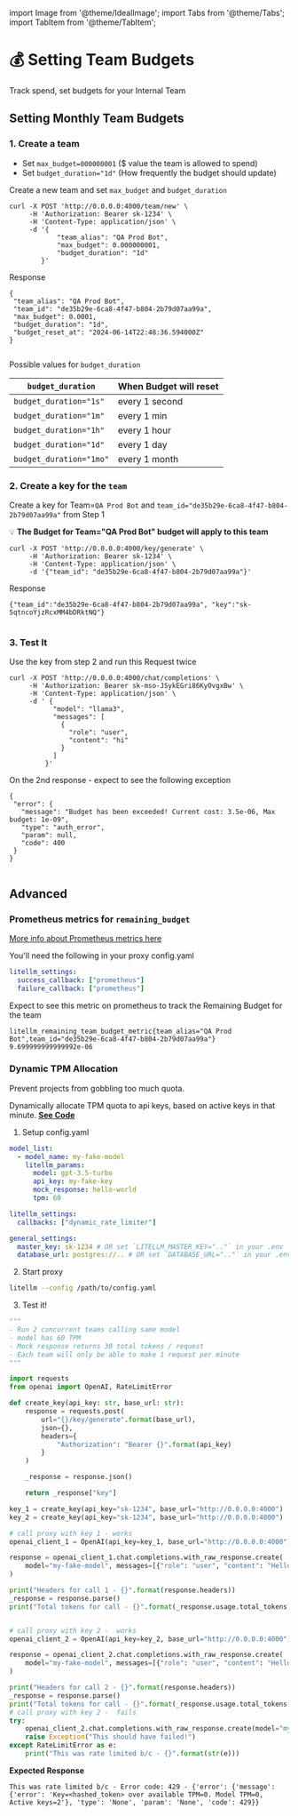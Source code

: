 import Image from '@theme/IdealImage';
import Tabs from '@theme/Tabs';
import TabItem from '@theme/TabItem';

# 💰 Setting Team Budgets

Track spend, set budgets for your Internal Team

## Setting Monthly Team Budgets

### 1. Create a team 
- Set `max_budget=000000001` ($ value the team is allowed to spend)
- Set `budget_duration="1d"` (How frequently the budget should update)

<Tabs>

<TabItem value="API" label="API">

Create a new team and set `max_budget` and `budget_duration`
```shell
curl -X POST 'http://0.0.0.0:4000/team/new' \
     -H 'Authorization: Bearer sk-1234' \
     -H 'Content-Type: application/json' \
     -d '{
            "team_alias": "QA Prod Bot", 
            "max_budget": 0.000000001, 
            "budget_duration": "1d"
        }' 
```

Response
```shell
{
 "team_alias": "QA Prod Bot",
 "team_id": "de35b29e-6ca8-4f47-b804-2b79d07aa99a",
 "max_budget": 0.0001,
 "budget_duration": "1d",
 "budget_reset_at": "2024-06-14T22:48:36.594000Z"
}  
```
</TabItem>

<TabItem value="UI" label="Admin UI">
<Image img={require('../../img/create_team_gif_good.gif')} />

</TabItem>


</Tabs>

Possible values for `budget_duration`

| `budget_duration` | When Budget will reset |
| --- | --- |
| `budget_duration="1s"` | every 1 second |
| `budget_duration="1m"` | every 1 min |
| `budget_duration="1h"` | every 1 hour |
| `budget_duration="1d"` | every 1 day |
| `budget_duration="1mo"` | every 1 month |


### 2. Create a key for the `team`

Create a key for Team=`QA Prod Bot` and `team_id="de35b29e-6ca8-4f47-b804-2b79d07aa99a"` from Step 1 

<Tabs>

<TabItem value="api" label="API">

💡 **The Budget for Team="QA Prod Bot" budget will apply to this team**

```shell
curl -X POST 'http://0.0.0.0:4000/key/generate' \
     -H 'Authorization: Bearer sk-1234' \
     -H 'Content-Type: application/json' \
     -d '{"team_id": "de35b29e-6ca8-4f47-b804-2b79d07aa99a"}'
```

Response

```shell
{"team_id":"de35b29e-6ca8-4f47-b804-2b79d07aa99a", "key":"sk-5qtncoYjzRcxMM4bDRktNQ"}
```
</TabItem>

<TabItem value="UI" label="Admin UI">
<Image img={require('../../img/create_key_in_team.gif')} />
</TabItem>

</Tabs>

### 3. Test It

Use the key from step 2 and run this Request twice
<Tabs>

<TabItem value="api" label="API">

```shell
curl -X POST 'http://0.0.0.0:4000/chat/completions' \
     -H 'Authorization: Bearer sk-mso-JSykEGri86KyOvgxBw' \
     -H 'Content-Type: application/json' \
     -d ' {
           "model": "llama3",
           "messages": [
             {
               "role": "user",
               "content": "hi"
             }
           ]
         }'
```

On the 2nd response - expect to see the following exception

```shell
{
 "error": {
   "message": "Budget has been exceeded! Current cost: 3.5e-06, Max budget: 1e-09",
   "type": "auth_error",
   "param": null,
   "code": 400
 }
}
```

</TabItem>

<TabItem value="UI" label="Admin UI">
<Image img={require('../../img/test_key_budget.gif')} />
</TabItem>
</Tabs>

## Advanced

### Prometheus metrics for `remaining_budget`

[More info about Prometheus metrics here](https://docs.litellm.ai/docs/proxy/prometheus)

You'll need the following in your proxy config.yaml

```yaml
litellm_settings:
  success_callback: ["prometheus"]
  failure_callback: ["prometheus"]
```

Expect to see this metric on prometheus to track the Remaining Budget for the team

```shell
litellm_remaining_team_budget_metric{team_alias="QA Prod Bot",team_id="de35b29e-6ca8-4f47-b804-2b79d07aa99a"} 9.699999999999992e-06
```


### Dynamic TPM Allocation 

Prevent projects from gobbling too much quota. 

Dynamically allocate TPM quota to api keys, based on active keys in that minute. [**See Code**](https://github.com/BerriAI/litellm/blob/9bffa9a48e610cc6886fc2dce5c1815aeae2ad46/litellm/proxy/hooks/dynamic_rate_limiter.py#L125)

1. Setup config.yaml 

```yaml 
model_list: 
  - model_name: my-fake-model
    litellm_params:
      model: gpt-3.5-turbo
      api_key: my-fake-key
      mock_response: hello-world
      tpm: 60

litellm_settings: 
  callbacks: ["dynamic_rate_limiter"]

general_settings:
  master_key: sk-1234 # OR set `LITELLM_MASTER_KEY=".."` in your .env
  database_url: postgres://.. # OR set `DATABASE_URL=".."` in your .env
```

2. Start proxy 

```bash
litellm --config /path/to/config.yaml
```

3. Test it! 

```python
"""
- Run 2 concurrent teams calling same model
- model has 60 TPM
- Mock response returns 30 total tokens / request
- Each team will only be able to make 1 request per minute
"""

import requests
from openai import OpenAI, RateLimitError

def create_key(api_key: str, base_url: str): 
    response = requests.post(
        url="{}/key/generate".format(base_url), 
        json={},
        headers={
            "Authorization": "Bearer {}".format(api_key)
        }
    )

    _response = response.json()

    return _response["key"]

key_1 = create_key(api_key="sk-1234", base_url="http://0.0.0.0:4000")
key_2 = create_key(api_key="sk-1234", base_url="http://0.0.0.0:4000")

# call proxy with key 1 - works
openai_client_1 = OpenAI(api_key=key_1, base_url="http://0.0.0.0:4000")

response = openai_client_1.chat.completions.with_raw_response.create(
    model="my-fake-model", messages=[{"role": "user", "content": "Hello world!"}],
)

print("Headers for call 1 - {}".format(response.headers))
_response = response.parse()
print("Total tokens for call - {}".format(_response.usage.total_tokens))


# call proxy with key 2 -  works 
openai_client_2 = OpenAI(api_key=key_2, base_url="http://0.0.0.0:4000")

response = openai_client_2.chat.completions.with_raw_response.create(
    model="my-fake-model", messages=[{"role": "user", "content": "Hello world!"}],
)

print("Headers for call 2 - {}".format(response.headers))
_response = response.parse()
print("Total tokens for call - {}".format(_response.usage.total_tokens))
# call proxy with key 2 -  fails
try:  
    openai_client_2.chat.completions.with_raw_response.create(model="my-fake-model", messages=[{"role": "user", "content": "Hey, how's it going?"}])
    raise Exception("This should have failed!")
except RateLimitError as e: 
    print("This was rate limited b/c - {}".format(str(e)))

```

**Expected Response**

```
This was rate limited b/c - Error code: 429 - {'error': {'message': {'error': 'Key=<hashed_token> over available TPM=0. Model TPM=0, Active keys=2'}, 'type': 'None', 'param': 'None', 'code': 429}}
```